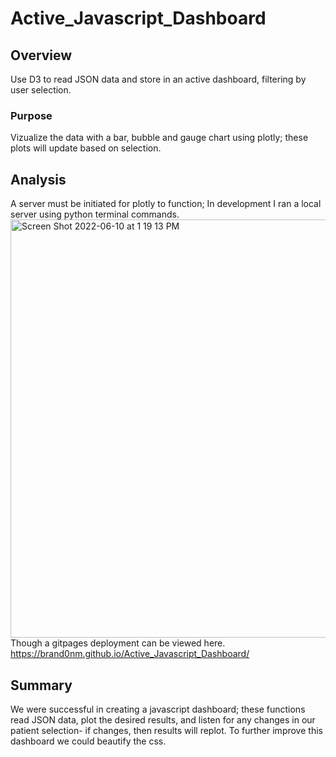 # Active_Javascript_Dashboard
## Overview
Use D3 to read JSON data and store in an active dashboard, filtering by user selection. 

### Purpose
Vizualize the data with a bar, bubble and gauge chart using plotly; these plots will update based on selection.

## Analysis
A server must be initiated for plotly to function; In development I ran a local server using python terminal commands. 
<br />
<img width="669" alt="Screen Shot 2022-06-10 at 1 19 13 PM" src="https://user-images.githubusercontent.com/79609464/173135431-289142b1-9b53-4acd-87da-0c9cac248bd3.png">
<br />
Though a gitpages deployment can be viewed here. 
<br />
 https://brand0nm.github.io/Active_Javascript_Dashboard/
 
 ## Summary
We were successful in creating a javascript dashboard; these functions read JSON data, plot the desired results, and listen for any changes in our patient selection- if changes, then results will replot. To further improve this dashboard we could beautify the css.

